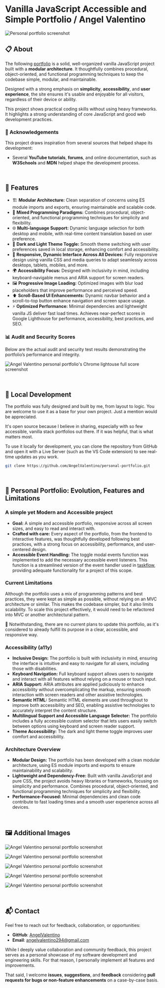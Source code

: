 # Vanilla JavaScript Accessible and Simple Portfolio / Angel Valentino

![Personal portfolio screenshot](./docs/assets/images/portfolio-screenshot-1.jpg)

## 📋 About

The following [portfolio](https://angelvalentino.dev/) is a solid, well-organized vanilla JavaScript project built with a **modular architecture**. It thoughtfully combines procedural, object-oriented, and functional programming techniques to keep the codebase simple, modular, and maintainable.

Designed with a strong emphasis on **simplicity**, **accessibility**, and **user experience**, the site ensures it's usable and enjoyable for all visitors, regardless of their device or ability. 

This project shows practical coding skills without using heavy frameworks. It highlights a strong understanding of core JavaScript and good web development practices.


### 🌟 Acknowledgements

This project draws inspiration from several sources that helped shape its development:

- Several **YouTube tutorials**, **forums**, and online documentation, such as **W3Schools** and **MDN** helped shape the development process.

<br>

## 🚀 Features

- 🏗️  **Modular Architecture:** Clean separation of concerns using ES module imports and exports, ensuring maintainable and scalable code.
- 🧩 **Mixed Programming Paradigms:** Combines procedural, object-oriented, and functional programming techniques for simplicity and flexibility.
- 🌐 **Multi-language Support:** Dynamic language selection for both desktop and mobile, with real-time content translation based on user preference.
- 🎨 **Dark and Light Theme Toggle:** Smooth theme switching with user preferences saved in local storage, enhancing comfort and accessibility.
- 📱 **Responsive, Dynamic Interface Across All Devices:** Fully responsive design using vanilla CSS and media queries to adapt seamlessly across desktops, tablets, mobiles, and more.
- 🌍 **Accessibility Focus:** Designed with inclusivity in mind, including keyboard-navigable menus and ARIA support for screen readers.
- 🖼️ **Progressive Image Loading:** Optimized images with blur load placeholders that improve performance and perceived speed.
- ⬆️ **Scroll-Based UI Enhancements:** Dynamic navbar behavior and a scroll-to-top button enhance navigation and screen space usage.
- ⚡ **Optimized Performance:** Minimal dependencies and lightweight vanilla JS deliver fast load times. Achieves near-perfect scores in Google Lighthouse for performance, accessibility, best practices, and SEO.

### 📊 Audit and Security Scores

Below are the actual audit and security test results demonstrating the portfolio’s performance and integrity.

![Angel Valentino personal portfolio's Chrome lightouse full score screenshot](./docs/assets/images/lighthouse-score.jpg)

<br>

## 🧪 Local Development

The portfolio was fully designed and built by me, from layout to logic. You are welcome to use it as a base for your own project. Just a mention would be appreciated.

It's open source because I believe in sharing, especially with so few accessible, vanilla stack portfolios out there. If it was helpful, that is what matters most.

To use it locally for development, you can clone the repository from GitHub and open it with a Live Server (such as the VS Code extension) to see real-time updates as you work.

```bash
git clone https://github.com/AngelValentino/personal-portfolio.git
```

<br>

## 🌱 Personal Portfolio: Evolution, Features and Limitations

### A simple yet Modern and Accessible project

- **Goal:** A simple and accessible portfolio, responsive across all screen sizes, and easy to read and interact with.
- **Crafted with care:** Every aspect of the portfolio, from the frontend to interactive features, was thoughtfully developed following best practices, with a strong focus on accessibility, performance, and user-centered design.
- **Accessible Event Handling:** The toggle modal events function was implemented to add the necessary accessible event listeners. This function is a streamlined version of the event handler used in [taskflow](https://github.com/AngelValentino/TaskFlow), providing adequate functionality for a project of this scope.

### Current Limitations

Although the portfolio uses a mix of programming patterns and best practices, they were kept as simple as possible, without relying on an MVC architecture or similar. This makes the codebase simpler, but it also limits scalability. To scale this project effectively, it would need to be refactored into MVC or another architectural pattern.

📌 Notwithstanding, there are no current plans to update this portfolio, as it's considered to already fulfill its purpose in a clear, accessible, and responsive way.

### Accessibility (a11y)

- **Inclusive Design:** The portfolio is built with inclusivity in mind, ensuring the interface is intuitive and easy to navigate for all users, including those with disabilities.
- **Keyboard Navigation:** Full keyboard support allows users to navigate and interact with all features without relying on a mouse or touch input.
- **ARIA Support:** ARIA attributes are applied judiciously to enhance accessibility without overcomplicating the markup, ensuring smooth interaction with screen readers and other assistive technologies.
- **Semantic HTML:** Semantic HTML elements are used throughout to improve both accessibility and SEO, enabling assistive technologies to accurately interpret the content structure.
- **Multilingual Support and Accessible Language Selector:** The portfolio includes a fully accessible custom selector that lets users easily switch between options using keyboard and screen reader support.
- **Theme Accessibility:** The dark and light theme toggle improves user comfort and accessibility.

### Architecture Overview

- **Modular Design:** The portfolio has been developed with a clean modular architecture, using ES module imports and exports to ensure maintainability and scalability.
- **Lightweight and Dependency-Free:** Built with vanilla JavaScript and pure CSS, the project avoids heavy libraries or frameworks, focusing on simplicity and performance. Combines procedural, object-oriented, and functional programming techniques for simplicity and flexibility.
- **Performance-Focused:** Minimal dependencies and clean code contribute to fast loading times and a smooth user experience across all devices.

<br>

## 🖼️ Additional Images

![Angel Valentino personal portfolio screenshot](./docs/assets/images/portfolio-screenshot-2.jpg)

![Angel Valentino personal portfolio screenshot](./docs/assets/images/portfolio-screenshot-3.jpg)

![Angel Valentino personal portfolio screenshot](./docs/assets/images/portfolio-screenshot-4.jpg)

![Angel Valentino personal portfolio screenshot](./docs/assets/images/portfolio-screenshot-5.jpg)

![Angel Valentino personal portfolio screenshot](./docs/assets/images/portfolio-screenshot-6.jpg)

<br>

## 📬 Contact

Feel free to reach out for feedback, collaboration, or opportunities:

- **GitHub**: [AngelValentino](https://github.com/AngelValentino)  
- **Email**: angelvalentino294@gmail.com

While I deeply value collaboration and community feedback, this project serves as a personal showcase of my software development and engineering skills. For that reason, I personally implement all features and improvements.

That said, I welcome **issues**, **suggestions**, and **feedback** considering **pull requests for bugs or non-feature enhancements** on a case-by-case basis.